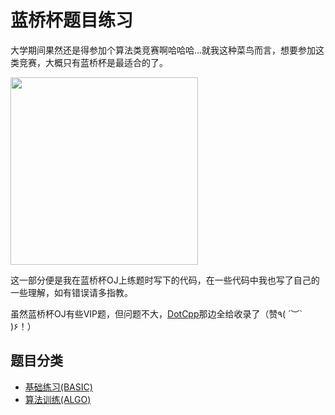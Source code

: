 # 蓝桥杯题目练习

大学期间果然还是得参加个算法类竞赛啊哈哈哈...就我这种菜鸟而言，想要参加这类竞赛，大概只有蓝桥杯是最适合的了。  

<img src="https://raw.githubusercontent.com/cat-note/bottleassets/main/img/%E5%B0%8F%E5%AD%A4%E7%8B%AC%E5%B0%B4%E5%B0%AC%E8%80%8C%E5%8F%88%E4%B8%8D%E5%A4%B1%E7%A4%BC%E8%B2%8C%E7%9A%84%E7%AC%91%E5%AE%B9-2022-11-09.gif" width="300px"></img>

这一部分便是我在蓝桥杯OJ上练题时写下的代码，在一些代码中我也写了自己的一些理解，如有错误请多指教。  

虽然蓝桥杯OJ有些VIP题，但问题不大，[DotCpp](https://www.dotcpp.com/oj/problemset.php?search=vip)那边全给收录了（赞٩( ´︶` )۶！）  

## 题目分类

- [基础练习(BASIC)](./BASIC#readme)  
- [算法训练(ALGO)](./ALGO#readme)  